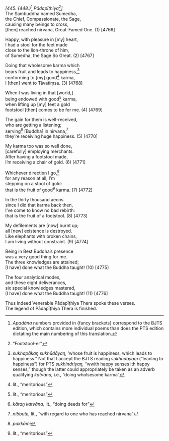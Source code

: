 *\[445. {448.}*[^1] *Pādapīṭhiya*[^2]*\]*  
The Sambuddha named Sumedha,  
the Chief, Compassionate, the Sage,  
causing many beings to cross,  
\[then\] reached nirvana, Great-Famed One. (1) \[4766\]

Happy, with pleasure in \[my\] heart,  
I had a stool for the feet made  
close to the lion-throne of him,  
of Sumedha, the Sage So Great. (2) \[4767\]

Doing that wholesome karma which  
bears fruit and leads to happiness,[^3]  
conforming to \[my\] good[^4] karma,  
I \[then\] went to Tāvatiṃsa. (3) \[4768\]

When I was living in that \[world,\]  
being endowed with good[^5] karma,  
when lifting up \[my\] feet a gold  
footstool \[then\] comes to be for me. (4) \[4769\]

The gain for them is well-received,  
who are getting a listening;  
serving[^6] \[Buddha\] in nirvana,[^7]  
they’re receiving huge happiness. (5) \[4770\]

My karma too was so well done,  
\[carefully\] employing merchants.  
After having a footstool made,  
I’m receiving a chair of gold. (6) \[4771\]

Whichever direction I go,[^8]  
for any reason at all, I’m  
stepping on a stool of gold:  
that is the fruit of good[^9] karma. (7) \[4772\]

In the thirty thousand aeons  
since I did that karma back then,  
I’ve come to know no bad rebirth:  
that is the fruit of a footstool. (8) \[4773\]

My defilements are \[now\] burnt up;  
all \[new\] existence is destroyed.  
Like elephants with broken chains,  
I am living without constraint. (9) \[4774\]

Being in Best Buddha’s presence  
was a very good thing for me.  
The three knowledges are attained;  
\[I have\] done what the Buddha taught! (10) \[4775\]

The four analytical modes,  
and these eight deliverances,  
six special knowledges mastered,  
\[I have\] done what the Buddha taught! (11) \[4776\]

Thus indeed Venerable Pādapīṭhiya Thera spoke these verses.  
The legend of Pādapīṭhiya Thera is finished.  
[^1]: *Apadāna* numbers provided in {fancy brackets} correspond to the
    BJTS edition, which contains more individual poems than does the PTS
    edition dictating the main numbering of this translation.  
[^2]: “Footstool-er”  
[^3]: *sukhapākaŋ sukhūdāyaŋ,* ‘whose fruit is happiness, which leads to
    happiness.” Not that I accept the BJTS reading *sukhūdāyaṃ*
    (“leading to happiness”) for PTS *sukhindriyaŋ,* “wwith happy senses
    ith happy senses,” though the latter could appropriately be taken as
    an adverb qualifying *katvāna,* i.e., “doing wholsesome karma”  
[^4]: lit., “meritorious”  
[^5]: lit., “meritorious”  
[^6]: *kāraŋ katvāna,* lit., “doing deeds for”  
[^7]: *nibbute,* lit., “with regard to one who has reached nirvana”  
[^8]: *pakkāmi*  
[^9]: lit., “meritorious”
